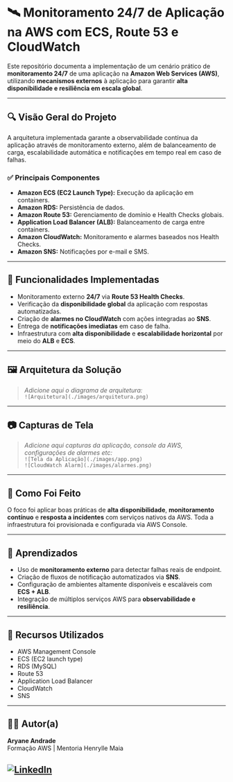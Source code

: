 # 🛰️ Monitoramento 24/7 de Aplicação na AWS com ECS, Route 53 e CloudWatch

Este repositório documenta a implementação de um cenário prático de **monitoramento 24/7** de uma aplicação na **Amazon Web Services (AWS)**, utilizando **mecanismos externos** à aplicação para garantir **alta disponibilidade e resiliência em escala global**.

---

## 🔍 Visão Geral do Projeto

A arquitetura implementada garante a observabilidade contínua da aplicação através de monitoramento externo, além de balanceamento de carga, escalabilidade automática e notificações em tempo real em caso de falhas.

### ✅ Principais Componentes

- **Amazon ECS (EC2 Launch Type):** Execução da aplicação em containers.
- **Amazon RDS:** Persistência de dados.
- **Amazon Route 53:** Gerenciamento de domínio e Health Checks globais.
- **Application Load Balancer (ALB):** Balanceamento de carga entre containers.
- **Amazon CloudWatch:** Monitoramento e alarmes baseados nos Health Checks.
- **Amazon SNS:** Notificações por e-mail e SMS.

---

## 📌 Funcionalidades Implementadas

- Monitoramento externo **24/7** via **Route 53 Health Checks**.
- Verificação da **disponibilidade global** da aplicação com respostas automatizadas.
- Criação de **alarmes no CloudWatch** com ações integradas ao **SNS**.
- Entrega de **notificações imediatas** em caso de falha.
- Infraestrutura com **alta disponibilidade** e **escalabilidade horizontal** por meio do **ALB** e **ECS**.

---

## 🖼️ Arquitetura da Solução

> _Adicione aqui o diagrama de arquitetura:_  
> `![Arquitetura](./images/arquitetura.png)`

---

## 📷 Capturas de Tela

> _Adicione aqui capturas da aplicação, console da AWS, configurações de alarmes etc:_  
> `![Tela da Aplicação](./images/app.png)`  
> `![CloudWatch Alarm](./images/alarmes.png)`

---

## 🚀 Como Foi Feito

O foco foi aplicar boas práticas de **alta disponibilidade**, **monitoramento contínuo** e **resposta a incidentes** com serviços nativos da AWS. Toda a infraestrutura foi provisionada e configurada via AWS Console.

---

## 🧠 Aprendizados

- Uso de **monitoramento externo** para detectar falhas reais de endpoint.
- Criação de fluxos de notificação automatizados via **SNS**.
- Configuração de ambientes altamente disponíveis e escaláveis com **ECS + ALB**.
- Integração de múltiplos serviços AWS para **observabilidade e resiliência**.

---

## 📎 Recursos Utilizados

- AWS Management Console  
- ECS (EC2 launch type)  
- RDS (MySQL)  
- Route 53  
- Application Load Balancer  
- CloudWatch  
- SNS  

---

## 👩‍💻 Autor(a)

**Aryane Andrade**  
Formação AWS | Mentoria Henrylle Maia

[![LinkedIn](https://img.shields.io/badge/LinkedIn-Aryane%20Andrade-blue?logo=linkedin)](https://www.linkedin.com/in/aryane-andrade)  
---
